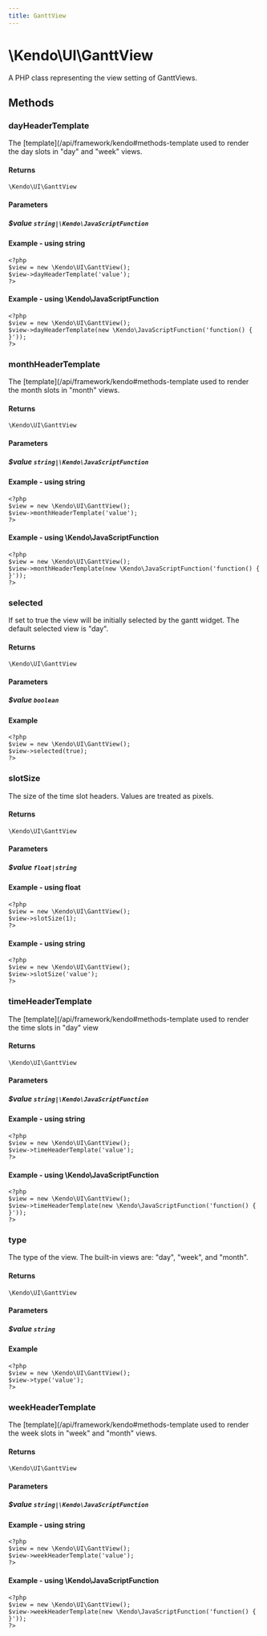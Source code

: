 ```yaml
---
title: GanttView
---
```


# \Kendo\UI\GanttView

A PHP class representing the view setting of GanttViews.


## Methods

### dayHeaderTemplate
The [template](/api/framework/kendo#methods-template used to render the day slots in "day" and "week" views.

#### Returns
`\Kendo\UI\GanttView`

#### Parameters

##### $value `string|\Kendo\JavaScriptFunction`



#### Example  - using string
    <?php
    $view = new \Kendo\UI\GanttView();
    $view->dayHeaderTemplate('value');
    ?>

#### Example  - using \Kendo\JavaScriptFunction
    <?php
    $view = new \Kendo\UI\GanttView();
    $view->dayHeaderTemplate(new \Kendo\JavaScriptFunction('function() { }'));
    ?>

### monthHeaderTemplate
The [template](/api/framework/kendo#methods-template used to render the month slots in "month" views.

#### Returns
`\Kendo\UI\GanttView`

#### Parameters

##### $value `string|\Kendo\JavaScriptFunction`



#### Example  - using string
    <?php
    $view = new \Kendo\UI\GanttView();
    $view->monthHeaderTemplate('value');
    ?>

#### Example  - using \Kendo\JavaScriptFunction
    <?php
    $view = new \Kendo\UI\GanttView();
    $view->monthHeaderTemplate(new \Kendo\JavaScriptFunction('function() { }'));
    ?>

### selected
If set to true the view will be initially selected by the gantt widget. The default selected view is "day".

#### Returns
`\Kendo\UI\GanttView`

#### Parameters

##### $value `boolean`



#### Example 
    <?php
    $view = new \Kendo\UI\GanttView();
    $view->selected(true);
    ?>

### slotSize
The size of the time slot headers. Values are treated as pixels.

#### Returns
`\Kendo\UI\GanttView`

#### Parameters

##### $value `float|string`



#### Example  - using float
    <?php
    $view = new \Kendo\UI\GanttView();
    $view->slotSize(1);
    ?>

#### Example  - using string
    <?php
    $view = new \Kendo\UI\GanttView();
    $view->slotSize('value');
    ?>

### timeHeaderTemplate
The [template](/api/framework/kendo#methods-template used to render the time slots in "day" view

#### Returns
`\Kendo\UI\GanttView`

#### Parameters

##### $value `string|\Kendo\JavaScriptFunction`



#### Example  - using string
    <?php
    $view = new \Kendo\UI\GanttView();
    $view->timeHeaderTemplate('value');
    ?>

#### Example  - using \Kendo\JavaScriptFunction
    <?php
    $view = new \Kendo\UI\GanttView();
    $view->timeHeaderTemplate(new \Kendo\JavaScriptFunction('function() { }'));
    ?>

### type
The type of the view. The built-in views are: "day", "week", and "month".

#### Returns
`\Kendo\UI\GanttView`

#### Parameters

##### $value `string`



#### Example 
    <?php
    $view = new \Kendo\UI\GanttView();
    $view->type('value');
    ?>

### weekHeaderTemplate
The [template](/api/framework/kendo#methods-template used to render the week slots in "week" and "month" views.

#### Returns
`\Kendo\UI\GanttView`

#### Parameters

##### $value `string|\Kendo\JavaScriptFunction`



#### Example  - using string
    <?php
    $view = new \Kendo\UI\GanttView();
    $view->weekHeaderTemplate('value');
    ?>

#### Example  - using \Kendo\JavaScriptFunction
    <?php
    $view = new \Kendo\UI\GanttView();
    $view->weekHeaderTemplate(new \Kendo\JavaScriptFunction('function() { }'));
    ?>

